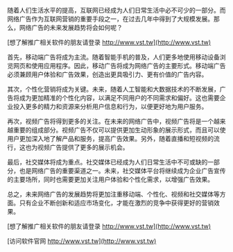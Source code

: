 随着人们生活水平的提高，互联网已经成为人们日常生活中必不可少的一部分。而网络广告作为互联网营销的重要手段之一，在过去几年中得到了大规模发展。那么，网络广告的未来发展趋势将会如何呢？

[想了解推广相关软件的朋友请登录 http://www.vst.tw](http://www.vst.tw)

首先，移动端广告将成为主流。随着智能手机的普及，人们更多地使用移动设备浏览网页和使用应用程序。因此，移动广告将成为网络广告的主要形式。移动端广告必须兼顾用户体验和广告效果，创造出更具吸引力、更有价值的广告内容。

其次，个性化营销将成为关键。未来，随着人工智能和大数据技术的不断发展，广告将成为更加精准的个性化内容，以满足不同用户的不同需求和偏好。这也需要企业投入更多的精力和资源来分析用户信息和行为，以便更好地为用户服务。

再次，视频广告将得到更多的关注。在未来的网络广告中，视频广告将是一个越来越重要的组成部分。视频广告不仅可以提供更加生动形象的展示形式，而且可以使用户更加深入地了解产品和服务，提高广告效果。另外，随着直播和短视频的流行，这也为视频广告提供了更多的展示机会。

最后，社交媒体将成为重点。社交媒体已经成为人们日常生活中不可或缺的一部分，也是网络广告的重要渠道之一。未来，社交媒体平台将继续成为企业广告宣传的主要场所，同时也需要更加关注用户体验和个性化需求，以增强广告效果。

总之，未来网络广告的发展趋势将更加注重移动端、个性化、视频和社交媒体等方面。只有企业不断创新和适应市场变化，才能在激烈的竞争中获得更好的营销效果。

[想了解推广相关软件的朋友请登录 http://www.vst.tw](http://www.vst.tw)


[访问软件官网 http://www.vst.tw](http://www.vst.tw)
